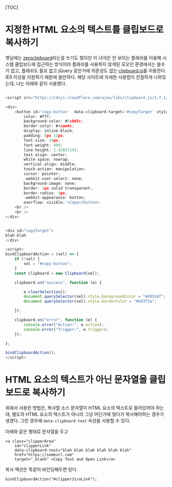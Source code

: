 [TOC]


# 지정한 HTML 요소의 텍스트를 클립보드로 복사하기

옛날에는 [zeroclipboard](https://github.com/zeroclipboard/zeroclipboard)라는걸 쓰기도 했지만 이 녀석은 안 보이는 플래쉬를 이용해 시스템 클립보드에 접근하는 방식이라 플래쉬를 사용하지 않게된 모오던 환경에서는 쓸수가 없고, 플래쉬도 필요 없고 jQuery 같은거에 의존성도 없는 [clipboard.js](https://clipboardjs.com/)를 이용한다. IE9 이상을 지원하기 때문에 쓸만하다. 해당 사이트에 자세한 사용법이 친절하게 나와있는데, 나는 아래와 같이 사용했다.

```javascript

<script src="https://cdnjs.cloudflare.com/ajax/libs/clipboard.js/1.7.1/clipboard.min.js"></script>

<div>
	<button id='copy-button'  data-clipboard-target='#copyTarget' style='margin: 5px;
        color: #fff;
        background-color: #5cb85c;
        border-color: #4cae4c;
        display: inline-block;
        padding: 6px 12px;
        font-size: 14px;
        font-weight: 400;
        line-height: 1.42857143;
        text-align: center;
        white-space: nowrap;
        vertical-align: middle;
        touch-action: manipulation;
        cursor: pointer;
        -webkit-user-select: none;
        background-image: none;
        border: 1px solid transparent;
        border-radius: 4px;
        -webkit-appearance: button;
        overflow: visible;'>Copy</button>
	<br />
	<br />
</div>


<div id="copyTarget">
blah blah
</div>

<script>
bindClipboardAction = (sel) => {
    if (!sel) {
        sel = "#copy-button";
    }
    const clipboard = new Clipboard(sel);

    clipboard.on("success", function (e) {

        e.clearSelection();
        document.querySelector(sel).style.backgroundColor = "#d9534f";
        document.querySelector(sel).style.borderColor = "#d43f3a";

    });

    clipboard.on("error", function (e) {
        console.error("Action:", e.action);
        console.error("Trigger:", e.trigger);
    });

};

bindClipboardAction();
</script>
```


# HTML 요소의 텍스트가 아닌 문자열을 클립보드로 복사하기

위에서 사용한 방법은, 복사할 소스 문자열이 HTML 요소의 텍스트로 들어있어야 하는데, 별도의 HTML 요소의 텍스트가 아니라 그냥 어딘가에 뒀다가 복사해야하는 경우가 생겼다. 그런 경우에 `data-clipboard-text` 속성을 사용할 수 있다.

아래와 같은 형태로 문자열을 두고

```
<a class="clipperArea"
    id="clipperLink"
    data-clipboard-text="blah blah blah blah blah blah"
    href="https://someurl.com"
    target="_blank" >Copy Text and Open Link</a>

```

복사 액션은 똑같이 바인딩해두면 된다.

```
bindClipboardAction("#clipperJiraLink");
```
